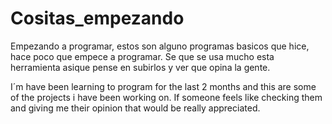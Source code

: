 # Cositas_empezando
Empezando a programar, estos son alguno programas basicos que hice, hace poco que empece a programar.
Se que se usa mucho esta herramienta asique pense en subirlos y ver que opina la gente.

I´m have been learning to program for the last 2 months and this are some of the projects i have been working on.
If someone feels like checking them and giving me their opinion that would be really appreciated.
